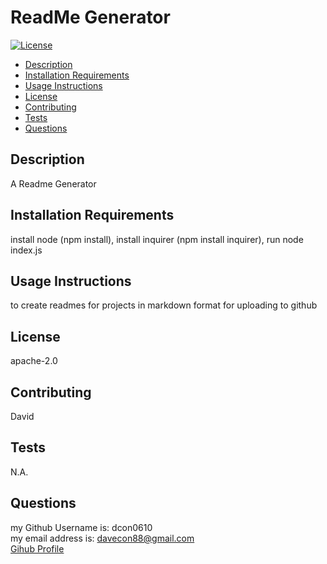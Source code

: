 
# ReadMe Generator

[![License](https://img.shields.io/badge/License-Apache%202.0-blue.svg)](https://opensource.org/licenses/Apache-2.0)
- [Description](#Description)
- [Installation Requirements](#Installation-Requirements)
- [Usage Instructions](#Usage-Instructions)
- [License](#License)
- [Contributing](#Contributing)
- [Tests](#Tests)
- [Questions](#Questions)
  
## Description
A Readme Generator 

## Installation Requirements
install node (npm install), install inquirer (npm install inquirer), run node index.js

## Usage Instructions
to create readmes for projects in markdown format for uploading to github

## License
apache-2.0

## Contributing
David

## Tests
N.A.

## Questions
my Github Username is: dcon0610\
my email address is: davecon88@gmail.com\
[Gihub Profile](https://github.com/dcon)

